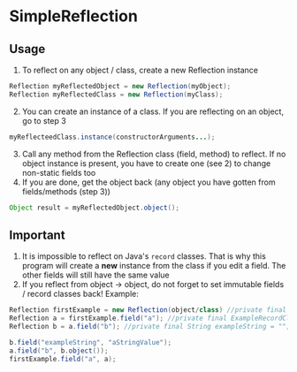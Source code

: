 # SimpleReflection

## Usage
1. To reflect on any object / class, create a new Reflection instance
```java
Reflection myReflectedObject = new Reflection(myObject);
Reflection myReflectedClass = new Reflection(myClass);
```
2. You can create an instance of a class. If you are reflecting on an object, go to step 3
```java
myReflecteedClass.instance(constructorArguments...);
```
3. Call any method from the Reflection class (field, method) to reflect. If no object instance is present, you have to create one (see 2) to change non-static fields too
4. If you are done, get the object back (any object you have gotten from fields/methods (step 3))
```java
Object result = myReflectedObject.object();
```

## Important
1. It is impossible to reflect on Java's `record` classes. That is why this program will create a **new** instance from the class if you edit a field. The other fields will still have the same value
2. If you reflect from object -> object, do not forget to set immutable fields / record classes back! Example:
```java
Reflection firstExample = new Reflection(object/class) //private final ExampleClass a;
Reflection a = firstExample.field("a"); //private final ExampleRecordClass b;
Reflection b = a.field("b"); //private final String exampleString = "";

b.field("exampleString", "aStringValue");
a.field("b", b.object());
firstExample.field("a", a);
```
